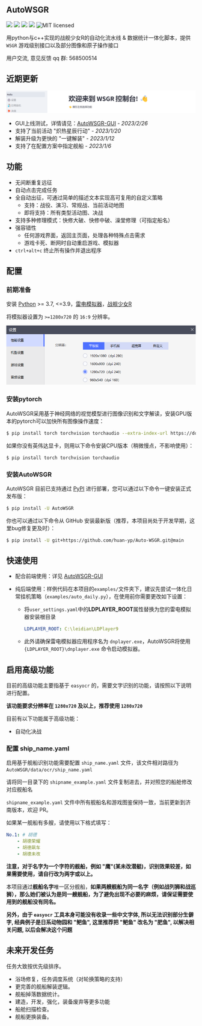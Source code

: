 ## AutoWSGR

![](https://img.shields.io/github/repo-size/huan-yp/Auto-WSGR) ![](https://img.shields.io/pypi/v/AutoWSGR) ![](https://img.shields.io/pypi/dm/AutoWSGR) ![](https://img.shields.io/github/issues/huan-yp/Auto-WSGR) ![MIT licensed](https://img.shields.io/badge/license-MIT-brightgreen.svg)

用python与c++实现的战舰少女R的自动化流水线 & 数据统计一体化脚本，提供 `WSGR` 游戏级别接口以及部分图像和原子操作接口

用户交流, 意见反馈 qq 群:  568500514

## 近期更新

![image-20230226001532677](assets/image-20230226001532677.png)

- GUI上线测试，详情请见：[AutoWSGR-GUI](https://github.com/Nickydusk/AutoWSGR-GUI) - *2023/2/26*
- 支持了当前活动 "炽热星辰行动" - *2023/1/20*
- 解装升级为更快的 "一键解装" - *2023/1/12*
- 支持了在配置方案中指定舰船 - *2023/1/6*


## 功能

- 无间断重复远征
- 自动点击完成任务
- 全自动出征，可通过简单的描述文本实现高可复用的自定义策略
  - 支持：战役、演习、常规战、当前活动地图
  - 即将支持：所有类型活动图、决战
- 支持多种修理模式：快修大破、快修中破、澡堂修理（可指定船名）
- 强容错性
  - 任何游戏界面，返回主页面，处理各种特殊点击需求
  - 游戏卡死、断网时自动重启游戏、模拟器
- `ctrl+alt+c` 终止所有操作并退出程序

## 配置

### 前期准备


安装 [Python](https://www.python.org/) >= 3.7, <=3.9，[雷电模拟器](https://www.ldmnq.com/)，[战舰少女R](http://www.jianniang.com/)

将模拟器设置为 `>=1280x720` 的 `16:9` 分辨率。

![image-20221006213603676](.assets/LeidianResolution.png)

### 安装pytorch

AutoWSGR采用基于神经网络的视觉模型进行图像识别和文字解读，安装GPU版本的pytorch可以加快所有图像操作速度：

```bash
$ pip install torch torchvision torchaudio --extra-index-url https://download.pytorch.org/whl/cu117
```

如果你没有英伟达显卡，则用以下命令安装CPU版本（稍微慢点，不影响使用）：
```bash
$ pip install torch torchvision torchaudio
```


### 安装AutoWSGR

AutoWSGR 目前已支持通过 [PyPI](https://pypi.org/project/AutoWSGR/) 进行部署，您可以通过以下命令一键安装正式发布版：

```bash
$ pip install -U AutoWSGR
```

你也可以通过以下命令从 GitHub 安装最新版（推荐，本项目尚处于开发早期，这里bug修复更及时）：

```bash
$ pip install -U git+https://github.com/huan-yp/Auto-WSGR.git@main
```



## 快速使用

- 配合前端使用：详见 [AutoWSGR-GUI](https://github.com/Nickydusk/AutoWSGR-GUI)

- 纯后端使用：样例代码在本项目的`examples/`文件夹下，建议先尝试一体化日常挂机策略（`examples/auto_daily.py`），在使用前你需要更改如下设置：

  - 将`user_settings.yaml`中的**LDPLAYER_ROOT**属性替换为您的雷电模拟器安装根目录

    ```yaml
    LDPLAYER_ROOT: C:\leidian\LDPlayer9
    ```


  - 此外请确保雷电模拟器应用程序名为 `dnplayer.exe`，AutoWSGR将使用 `{LDPLAYER_ROOT}\dnplayer.exe` 命令启动模拟器。


## 启用高级功能

目前的高级功能主要指基于 `easyocr` 的，需要文字识别的功能，请按照以下说明进行配置。

**该功能要求分辨率在 `1280x720` 及以上，推荐使用 `1280x720`**

目前有以下功能属于高级功能：

- 自动化决战

### 配置 ship_name.yaml

启用基于舰船识别功能需要配置 `ship_name.yaml` 文件，该文件相对路径为 `AutoWSGR/data/ocr/ship_name.yaml`

请将同一目录下的 `shipname_example.yaml` 文件复制进去，并对照您的船舱修改对应舰船名

`shipname_example.yaml` 文件中所有舰船名和游戏图鉴保持一致，当前更新到济南版本，欢迎 PR。

如果某一舰船有多艘，请使用以下格式填写：

```yaml
No.1: # 胡德
	- 胡德荣耀
	- 胡德飙车
	- 胡德未改
```

**注意，对于名字为一个字符的舰船，例如 "鹰"(某未改潜艇)，识别效果较差，如果需要使用，请自行改为两字或以上。**

本项目通过**舰船名字**唯一区分舰船，**如果两艘舰船为同一名字（例如战列狮和战巡狮），那么她们被认为是同一艘舰船，为了避免出现不必要的麻烦，请保证需要使用到的舰船没有同名。**

**另外，由于 `easyocr` 工具本身可能没有收录一些中文字体, 所以无法识别部分生僻字, 经典例子是日系动物园和 "鲃鱼", 这里推荐把 "鲃鱼" 改名为 "肥鱼", 以解决相关问题, 以后会解决这个问题**

## 未来开发任务

任务大致按优先级排序。 
- 浴场修复，任务调度系统（对轮换策略的支持）
- 更完善的舰船解装逻辑。
- 舰船掉落数据统计。
- 建造，开发，强化，装备废弃等更多功能
- 船舱扫描检查。
- 舰船更换装备。
